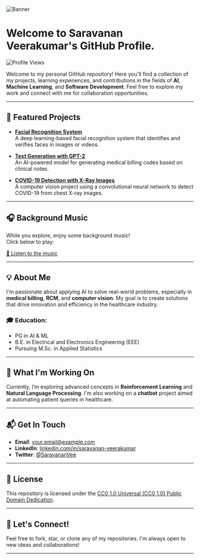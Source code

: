 <!--
**Saravanan-Veerakumar/saravanan-veerakumar** is a ✨ _special_ ✨ repository because its `README.md` (this file) appears on your GitHub profile.

Here are some ideas to get you started:

- 🔭 I’m currently working on ...
- 🌱 I’m currently learning ...
- 👯 I’m looking to collaborate on ...
- 🤔 I’m looking for help with ...
- 💬 Ask me about ...
- 📫 How to reach me: ...
- 😄 Pronouns: ...
- ⚡ Fun fact: ...
-->
![Banner](https://github.com/user-attachments/assets/e2dac9bc-fc07-47a0-8ca4-8c4cf8e4b0d8)

# Welcome to Saravanan Veerakumar's GitHub Profile.
![Profile Views](https://img.shields.io/github/views/github/Saravanan-Veerakumar?style=social)

Welcome to my personal GitHub repository! Here you'll find a collection of my projects, learning experiences, and contributions in the fields of **AI**, **Machine Learning**, and **Software Development**. Feel free to explore my work and connect with me for collaboration opportunities.

---

## 🚀 Featured Projects

- **[Facial Recognition System](#)**  
   A deep learning-based facial recognition system that identifies and verifies faces in images or videos.

- **[Text Generation with GPT-2](#)**  
   An AI-powered model for generating medical billing codes based on clinical notes.

- **[COVID-19 Detection with X-Ray Images](#)**  
   A computer vision project using a convolutional neural network to detect COVID-19 from chest X-ray images.

---

## 🎧 Background Music

While you explore, enjoy some background music!  
Click below to play:

[🎵 Listen to the music](https://example.com/your-audio-file.mp3)

---

## 💡 About Me

I'm passionate about applying AI to solve real-world problems, especially in **medical billing**, **RCM**, and **computer vision**. My goal is to create solutions that drive innovation and efficiency in the healthcare industry.

### 🎓 Education:
- PG in AI & ML
- B.E. in Electrical and Electronics Engineering (EEE)
- Pursuing M.Sc. in Applied Statistics

---

## 🌱 What I'm Working On
Currently, I’m exploring advanced concepts in **Reinforcement Learning** and **Natural Language Processing**. I'm also working on a **chatbot** project aimed at automating patient queries in healthcare.

---

## 📬 Get In Touch
- **Email**: [your.email@example.com](mailto:your.email@example.com)
- **LinkedIn**: [linkedin.com/in/saravanan-veerakumar](https://linkedin.com/in/saravanan-veerakumar)
- **Twitter**: [@SaravananVee](https://twitter.com/SaravananVee)

---

## 📝 License
This repository is licensed under the [CC0 1.0 Universal (CC0 1.0) Public Domain Dedication](http://creativecommons.org/publicdomain/zero/1.0/).

---

## 🤝 Let's Connect!
Feel free to fork, star, or clone any of my repositories. I'm always open to new ideas and collaborations!

---
